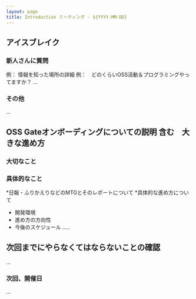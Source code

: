 ```yaml
---
layout: page
title: Introduction ミーティング - ${YYYY-MM-DD}
---
```


## アイスブレイク
### 新人さんに質問
  例： 情報を知った場所の詳細
  例：　どのくらいOSS活動＆プログラミングやってますか？
  ...
  
### その他
...

## OSS Gateオンボーディングについての説明 含む　大きな進め方
### 大切なこと

### 具体的なこと
*日報・ふりかえりなどのMTGとそのレポートについて
*具体的な進め方について
  - 開発環境
  -  進め方の方向性
  - 今後のスケジュール
.....

## 次回までにやらなくてはならないことの確認
...

### 次回、開催日
...

